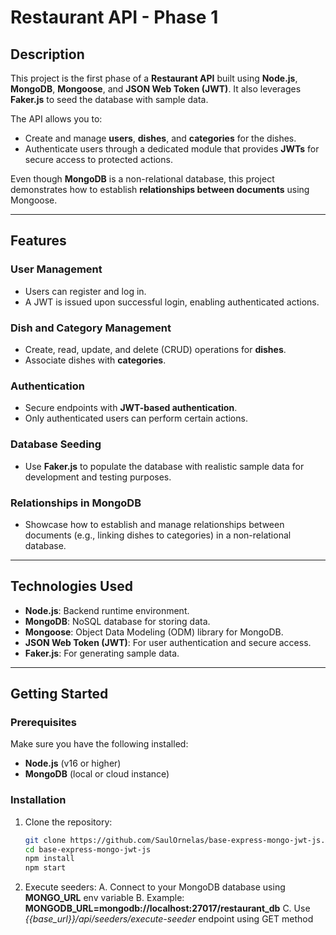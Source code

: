 # Restaurant API - Phase 1

## Description
This project is the first phase of a **Restaurant API** built using **Node.js**, **MongoDB**, **Mongoose**, and **JSON Web Token (JWT)**. It also leverages **Faker.js** to seed the database with sample data.

The API allows you to:
- Create and manage **users**, **dishes**, and **categories** for the dishes.
- Authenticate users through a dedicated module that provides **JWTs** for secure access to protected actions.

Even though **MongoDB** is a non-relational database, this project demonstrates how to establish **relationships between documents** using Mongoose.

---

## Features
### User Management
- Users can register and log in.
- A JWT is issued upon successful login, enabling authenticated actions.

### Dish and Category Management
- Create, read, update, and delete (CRUD) operations for **dishes**.
- Associate dishes with **categories**.

### Authentication
- Secure endpoints with **JWT-based authentication**.
- Only authenticated users can perform certain actions.

### Database Seeding
- Use **Faker.js** to populate the database with realistic sample data for development and testing purposes.

### Relationships in MongoDB
- Showcase how to establish and manage relationships between documents (e.g., linking dishes to categories) in a non-relational database.

---

## Technologies Used
- **Node.js**: Backend runtime environment.
- **MongoDB**: NoSQL database for storing data.
- **Mongoose**: Object Data Modeling (ODM) library for MongoDB.
- **JSON Web Token (JWT)**: For user authentication and secure access.
- **Faker.js**: For generating sample data.
  
---

## Getting Started
### Prerequisites
Make sure you have the following installed:
- **Node.js** (v16 or higher)
- **MongoDB** (local or cloud instance)

### Installation
1. Clone the repository:
   ```bash
   git clone https://github.com/SaulOrnelas/base-express-mongo-jwt-js.git
   cd base-express-mongo-jwt-js
   npm install
   npm start

2. Execute seeders:
	A. Connect to your MongoDB database using **MONGO_URL** env variable
	B. Example: **MONGODB_URL=mongodb://localhost:27017/restaurant_db**
	C. Use _{{base_url}}/api/seeders/execute-seeder_ endpoint using GET method